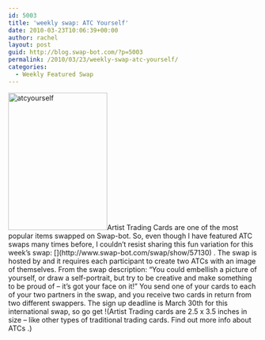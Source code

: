 ```yaml
---
id: 5003
title: 'weekly swap: ATC Yourself'
date: 2010-03-23T10:06:39+00:00
author: rachel
layout: post
guid: http://blog.swap-bot.com/?p=5003
permalink: /2010/03/23/weekly-swap-atc-yourself/
categories:
  - Weekly Featured Swap
---
```

 

<div style="opacity: 0; position: absolute; left:-2245px;">
  
</div><div style="opacity: 0; position: absolute; left:-3010px;">
  
</div>        <img src="http://blog.swap-bot.com/wp-content/uploads/2010/03/atcyourself.jpg" alt="atcyourself" title="atcyourself" width="200" height="278" class="alignleft size-full wp-image-5004" /></a>Artist Trading Cards are one of the most popular items swapped on Swap-bot. So, even though I have featured ATC swaps many times before, I couldn&#8217;t resist sharing this fun variation for this week&#8217;s swap: [](http://www.swap-bot.com/swap/show/57130) . The swap is hosted by and it requires each participant to create two ATCs with an image of themselves. From the swap description: &#8220;You could embellish a picture of yourself, or draw a self-portrait, but try to be creative and make something to be proud of &#8211; it&#8217;s got your face on it!&#8221; You send one of your cards to each of your two partners in the swap, and you receive two cards in return from two different swappers. The sign up deadline is March 30th for this international swap, so go get !(Artist Trading cards are 2.5 x 3.5 inches in size &#8211; like other types of traditional trading cards. Find out more info about ATCs .)